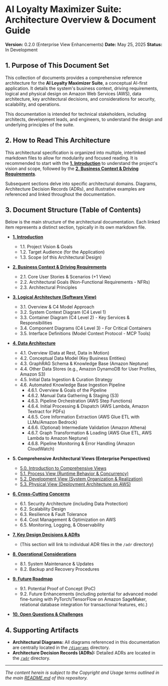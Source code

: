 # AI Loyalty Maximizer Suite: Architecture Overview & Document Guide

**Version:** 0.2.0 (Enterprise View Enhancements)
**Date:** May 25, 2025
**Status:** In Development

## 1. Purpose of This Document Set

This collection of documents provides a comprehensive reference architecture for the **AI Loyalty Maximizer Suite**, a conceptual AI-first application. It details the system's business context, driving requirements, logical and physical design on Amazon Web Services (AWS), data architecture, key architectural decisions, and considerations for security, scalability, and operations.

This documentation is intended for technical stakeholders, including architects, development leads, and engineers, to understand the design and underlying principles of the suite.

## 2. How to Read This Architecture

This architectural specification is organized into multiple, interlinked markdown files to allow for modularity and focused reading. It is recommended to start with the [**1. Introduction**](./01_INTRODUCTION.md) to understand the project's vision and scope, followed by the [**2. Business Context & Driving Requirements**](./02_BUSINESS_CONTEXT_AND_REQUIREMENTS.md).

Subsequent sections delve into specific architectural domains. Diagrams, Architecture Decision Records (ADRs), and illustrative examples are referenced and linked throughout the documentation.

## 3. Document Structure (Table of Contents)

Below is the main structure of the architectural documentation. Each linked item represents a distinct section, typically in its own markdown file.

* **[1. Introduction](./01_INTRODUCTION.md)**
    * 1.1. Project Vision & Goals
    * 1.2. Target Audience (for the Application)
    * 1.3. Scope (of this Architectural Design)

* **[2. Business Context & Driving Requirements](./02_BUSINESS_CONTEXT_AND_REQUIREMENTS.md)**
    * 2.1. Core User Stories & Scenarios (+1 View)
    * 2.2. Architectural Goals (Non-Functional Requirements - NFRs)
    * 2.3. Architectural Principles

* **[3. Logical Architecture (Software View)](./03_LOGICAL_ARCHITECTURE.md)**
    * 3.1. Overview & C4 Model Approach
    * 3.2. System Context Diagram (C4 Level 1)
    * 3.3. Container Diagram (C4 Level 2) - Key Services & Responsibilities
    * 3.4. Component Diagrams (C4 Level 3) - For Critical Containers
    * 3.5. Interface Definitions (Model Context Protocol - MCP Tools)

* **[4. Data Architecture](./04_DATA_ARCHITECTURE.md)**
    * 4.1. Overview (Data at Rest, Data in Motion)
    * 4.2. Conceptual Data Model (Key Business Entities)
    * 4.3. GraphRAG Schema & Knowledge Base (Amazon Neptune)
    * 4.4. Other Data Stores (e.g., Amazon DynamoDB for User Profiles, Amazon S3)
    * 4.5. Initial Data Ingestion & Curation Strategy
    * 4.6. Automated Knowledge Base Ingestion Pipeline
        * 4.6.1. Overview & Goals of the Pipeline
        * 4.6.2. Manual Data Gathering & Staging (S3)
        * 4.6.3. Pipeline Orchestration (AWS Step Functions)
        * 4.6.4. Initial Processing & Dispatch (AWS Lambda, Amazon Textract for PDFs)
        * 4.6.5. Core Information Extraction (AWS Glue ETL with LLMs/Amazon Bedrock)
        * 4.6.6. (Optional) Intermediate Validation (Amazon Athena)
        * 4.6.7. Graph Transformation & Loading (AWS Glue ETL, AWS Lambda to Amazon Neptune)
        * 4.6.8. Pipeline Monitoring & Error Handling (Amazon CloudWatch)

* **5. Comprehensive Architectural Views (Enterprise Perspectives)**
    * [5.0. Introduction to Comprehensive Views](./05_COMPREHENSIVE_ARCHITECTURAL_VIEWS/05_00_INTRODUCTION_TO_VIEWS.md)
    * [5.1. Process View (Runtime Behavior & Concurrency)](./05_COMPREHENSIVE_ARCHITECTURAL_VIEWS/05_01_PROCESS_VIEW.md)
    * [5.2. Development View (System Organization & Realization)](./05_COMPREHENSIVE_ARCHITECTURAL_VIEWS/05_02_DEVELOPMENT_VIEW.md)
    * [5.3. Physical View (Deployment Architecture on AWS)](./05_COMPREHENSIVE_ARCHITECTURAL_VIEWS/05_03_PHYSICAL_VIEW_AWS_DEPLOYMENT.md)

* **[6. Cross-Cutting Concerns](./06_CROSS_CUTTING_CONCERNS.md)**
    * 6.1. Security Architecture (including Data Protection)
    * 6.2. Scalability Design
    * 6.3. Resilience & Fault Tolerance
    * 6.4. Cost Management & Optimization on AWS
    * 6.5. Monitoring, Logging, & Observability

* **[7. Key Design Decisions & ADRs](./07_KEY_DESIGN_DECISIONS_ADRS.md)**
    * (This section will link to individual ADR files in the `/adr` directory)

* **[8. Operational Considerations](./08_OPERATIONAL_CONSIDERATIONS.md)**
    * 8.1. System Maintenance & Updates
    * 8.2. Backup and Recovery Procedures

* **[9. Future Roadmap](./09_FUTURE_ROADMAP.md)**
    * 9.1. Potential Proof of Concept (PoC)
    * 9.2. Future Enhancements (including potential for advanced model fine-tuning with PyTorch/TensorFlow on Amazon SageMaker, relational database integration for transactional features, etc.)

* **[10. Open Questions & Challenges](./10_OPEN_QUESTIONS_CHALLENGES.md)**
## 4. Supporting Artifacts

* **Architectural Diagrams:** All diagrams referenced in this documentation are centrally located in the [`/diagrams`](../diagrams) directory.
* **Architecture Decision Records (ADRs):** Detailed ADRs are located in the [`/adr`](../adr) directory.

---
*The content herein is subject to the Copyright and Usage terms outlined in the main [README.md](../README.md) of this repository.*